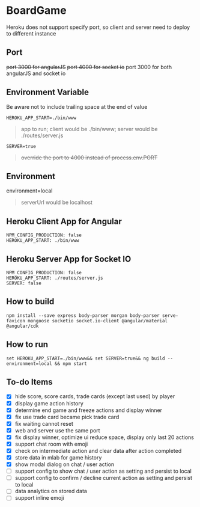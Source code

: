 # BoardGame

Heroku does not support specify port, so client and server need to deploy to different instance

## Port

~~port 3000 for angularJS~~
~~port 4000 for socket io~~
port 3000 for both angularJS and socket io

## Environment Variable

Be aware not to include trailing space at the end of value

`HEROKU_APP_START=./bin/www`
> app to run; client would be ./bin/www; server would be ./routes/server.js

`SERVER=true`
> ~~override the port to 4000 instead of process.env.PORT~~

 
## Environment

environment=local
> serverUrl would be localhost

## Heroku Client App for Angular

```NPM_CONFIG_LOGLEVEL: verbose
NPM_CONFIG_PRODUCTION: false
HEROKU_APP_START: ./bin/www
```

## Heroku Server App for Socket IO

```NPM_CONFIG_LOGLEVEL: verbose
NPM_CONFIG_PRODUCTION: false
HEROKU_APP_START: ./routes/server.js
SERVER: false
```

## How to build

`npm install --save express body-parser morgan body-parser serve-favicon mongoose socketio socket.io-client @angular/material @angular/cdk`

## How to run

`set HEROKU_APP_START=./bin/www&& set SERVER=true&& ng build --environment=local && npm start`

## To-do Items

- [x] hide score, score cards, trade cards (except last used) by player
- [x] display game action history
- [x] determine end game and freeze actions and display winner
- [x] fix use trade card became pick trade card
- [x] fix waiting cannot reset
- [x] web and server use the same port
- [x] fix display winner, optimize ui reduce space, display only last 20 actions
- [x] support chat room with emoji
- [x] check on intermediate action and clear data after action completed
- [x] store data in mlab for game history
- [x] show modal dialog on chat / user action
- [ ] support config to show chat / user action as setting and persist to local
- [ ] support config to confirm / decline current action as setting and persist to local
- [ ] data analytics on stored data
- [ ] support inline emoji
